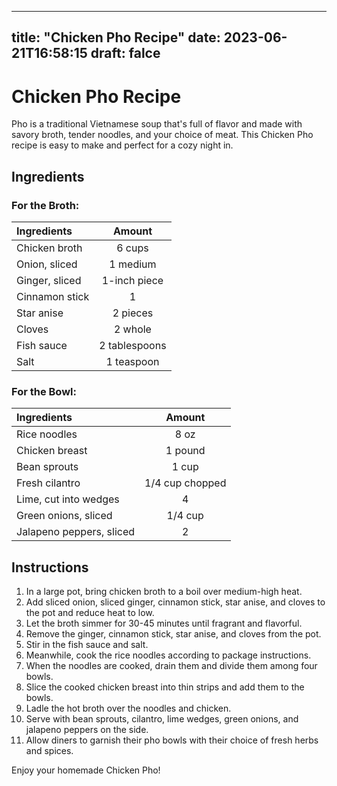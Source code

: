 
---
title: "Chicken Pho Recipe"
date: 2023-06-21T16:58:15
draft: falce
---

# Chicken Pho Recipe

Pho is a traditional Vietnamese soup that's full of flavor and made with savory broth, tender noodles, and your choice of meat. This Chicken Pho recipe is easy to make and perfect for a cozy night in.

## Ingredients

### For the Broth:

| Ingredients      | Amount |
| :---        |    :----:   |
| Chicken broth     | 6 cups     |
| Onion, sliced      | 1 medium    |
| Ginger, sliced     | 1-inch piece     |
| Cinnamon stick      | 1    |
| Star anise     | 2 pieces    |
| Cloves     | 2 whole    |
| Fish sauce      | 2 tablespoons    |
| Salt     | 1 teaspoon    |

### For the Bowl:

| Ingredients      | Amount |
| :---        |    :----:   |
| Rice noodles     | 8 oz    |
| Chicken breast      | 1 pound    |
| Bean sprouts     | 1 cup    |
| Fresh cilantro      | 1/4 cup chopped    |
| Lime, cut into wedges     | 4    |
| Green onions, sliced      | 1/4 cup    |
| Jalapeno peppers, sliced     | 2    |

## Instructions

1. In a large pot, bring chicken broth to a boil over medium-high heat.
2. Add sliced onion, sliced ginger, cinnamon stick, star anise, and cloves to the pot and reduce heat to low.
3. Let the broth simmer for 30-45 minutes until fragrant and flavorful.
4. Remove the ginger, cinnamon stick, star anise, and cloves from the pot.
5. Stir in the fish sauce and salt.
6. Meanwhile, cook the rice noodles according to package instructions.
7. When the noodles are cooked, drain them and divide them among four bowls.
8. Slice the cooked chicken breast into thin strips and add them to the bowls.
9. Ladle the hot broth over the noodles and chicken.
10. Serve with bean sprouts, cilantro, lime wedges, green onions, and jalapeno peppers on the side.
11. Allow diners to garnish their pho bowls with their choice of fresh herbs and spices.

Enjoy your homemade Chicken Pho!
